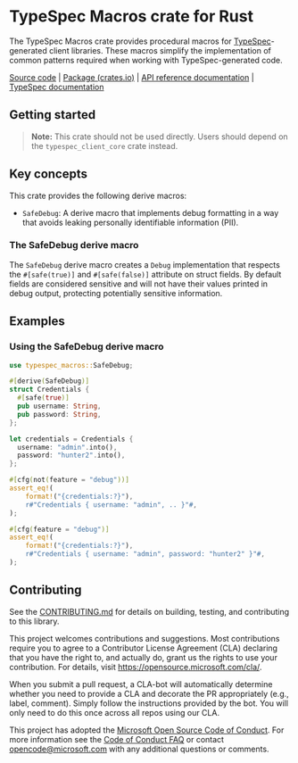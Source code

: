 # TypeSpec Macros crate for Rust

The TypeSpec Macros crate provides procedural macros for [TypeSpec](https://typespec.io)-generated client libraries. These macros simplify the implementation of common patterns required when working with TypeSpec-generated code.

[Source code] | [Package (crates.io)] | [API reference documentation] | [TypeSpec documentation]

## Getting started

> **Note:** This crate should not be used directly. Users should depend on the `typespec_client_core` crate instead.

## Key concepts

This crate provides the following derive macros:

- `SafeDebug`: A derive macro that implements debug formatting in a way that avoids leaking personally identifiable information (PII).

### The SafeDebug derive macro

The `SafeDebug` derive macro creates a `Debug` implementation that respects the `#[safe(true)]` and `#[safe(false)]` attribute on struct fields. By default fields are considered sensitive and will not have their values printed in debug output, protecting potentially sensitive information.

## Examples

### Using the SafeDebug derive macro

```rust
use typespec_macros::SafeDebug;

#[derive(SafeDebug)]
struct Credentials {
  #[safe(true)]
  pub username: String,
  pub password: String,
};

let credentials = Credentials {
  username: "admin".into(),
  password: "hunter2".into(),
};

#[cfg(not(feature = "debug"))]
assert_eq!(
    format!("{credentials:?}"),
    r#"Credentials { username: "admin", .. }"#,
);

#[cfg(feature = "debug")]
assert_eq!(
    format!("{credentials:?}"),
    r#"Credentials { username: "admin", password: "hunter2" }"#,
);
```

## Contributing

See the [CONTRIBUTING.md] for details on building, testing, and contributing to this library.

This project welcomes contributions and suggestions. Most contributions require you to agree to a Contributor License Agreement (CLA) declaring that you have the right to, and actually do, grant us the rights to use your contribution. For details, visit <https://opensource.microsoft.com/cla/>.

When you submit a pull request, a CLA-bot will automatically determine whether you need to provide a CLA and decorate the PR appropriately (e.g., label, comment). Simply follow the instructions provided by the bot. You will only need to do this once across all repos using our CLA.

This project has adopted the [Microsoft Open Source Code of Conduct]. For more information see the [Code of Conduct FAQ] or contact <opencode@microsoft.com> with any additional questions or comments.

[Source code]: https://github.com/Azure/azure-sdk-for-rust/tree/main/sdk/typespec/typespec_macros/src
[Package (crates.io)]: https://crates.io/crates/typespec_macros
[API reference documentation]: https://docs.rs/typespec_macros
[TypeSpec documentation]: https://typespec.io/
[CONTRIBUTING.md]: https://github.com/Azure/azure-sdk-for-rust/blob/main/CONTRIBUTING.md
[Microsoft Open Source Code of Conduct]: https://opensource.microsoft.com/codeofconduct/
[Code of Conduct FAQ]: https://opensource.microsoft.com/codeofconduct/faq/

